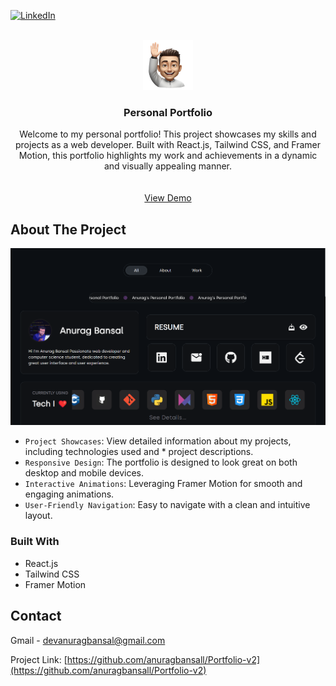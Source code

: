 [![LinkedIn][linkedin-shield]][linkedin-url]

<!-- PROJECT LOGO -->
<br />
<div align="center">
  <a href="https://anuragbansal.vercel.app/">
    <img src="./src/assets/Images/face.png" alt="Logo" width="80" height="80">
  </a>

<h3 align="center">Personal Portfolio</h3>

  <p align="center">
    Welcome to my personal portfolio! This project showcases my skills and projects as a web developer. Built with React.js, Tailwind CSS, and Framer Motion, this portfolio highlights my work and achievements in a dynamic and visually appealing manner.
    <br />
    <br />
    <br />
    <a href="https://anuragbansal.vercel.app/">View Demo</a>
  </p>
</div>


<!-- ABOUT THE PROJECT -->
## About The Project

[![Product Name Screen Shot][product-screenshot]](https://anuragbansal.vercel.app/)

* `Project Showcases`: View detailed information about my projects, including technologies used and * project descriptions.
* `Responsive Design`: The portfolio is designed to look great on both desktop and mobile devices.
* `Interactive Animations`: Leveraging Framer Motion for smooth and engaging animations.
* `User-Friendly Navigation`: Easy to navigate with a clean and intuitive layout.

### Built With

* React.js
* Tailwind CSS
* Framer Motion


<!-- CONTACT -->
## Contact

Gmail - devanuragbansal@gmail.com

Project Link: [https://github.com/anuragbansall/Portfolio-v2](https://github.com/anuragbansall/Portfolio-v2)


<!-- MARKDOWN LINKS & IMAGES -->
[linkedin-shield]: https://img.shields.io/badge/-LinkedIn-black.svg?style=for-the-badge&logo=linkedin&colorB=555
[linkedin-url]: https://linkedin.com/in/anuragbansall
[product-screenshot]: ./src/assets/Images/Portfolio.png